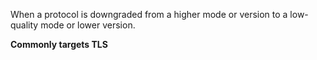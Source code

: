 
When a protocol is downgraded from a higher mode or version to a low-quality mode or lower version.

**Commonly targets TLS**